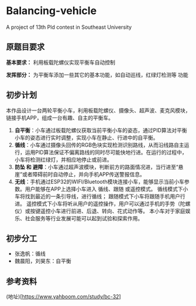 # Balancing-vehicle
A project of 13th Pld contest in Southeast University

## 原题目要求
**基本要求：** 
利用板载陀螺仪实现平衡车自动控制


**发挥部分：**
为平衡车添加一些其它的基本功能，如自动巡线，红绿灯检测等
功能

## 初步计划

本作品设计一台两轮平衡小车，利用板载陀螺仪、摄像头、超声波、麦克风模块，链接手机APP，组成一台有趣、自主的平衡车。 
1. **自平衡**：小车通过板载陀螺仪获取当前平衡小车的姿态，通过PID算法对平衡小车的姿态进行实时调整，实现小车在静止、行进中的自平衡。 
2. **循线**：小车通过摄像头回传的RGB色块实现检测识别路线，从而沿线路自主运行，运用PID算法保证不偏离路线的同时尽可能快地行进。在运行的过程中，小车将检测红绿灯，并相应地停止或前进。 
3. **防坠 和 避障**：小车通过超声波模块，判断前方的路面情况进，当行进至“悬崖”或者障碍前时自动停止，并向手机APP传送警报信息。 
4. **无线**：手机通过ESP32的WIFI/Bluetooth模块连接小车，能够显示当前小车参数。用户能够在APP上选择小车进入 循线、跟随 或遥控模式。 循线模式下小车将找到最近的一条引导线，进行循线； 跟随模式下小车将跟随手机用户行进。 遥控模式下小车将听从用户的遥控操作，用户可以通过手机的手势（陀螺仪）或按键遥控小车进行前进、后退、转向、花式动作等。 
本小车对于家庭娱乐、社会服务等行业发展可能可以起到试验和探索作用。

## 初步分工

- 张逸帆：循线
- 魏晨阳，刘昊东：自平衡

## 参考资料
(地址)[https://www.yahboom.com/study/bc-32]
